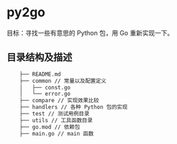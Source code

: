 # py2go

目标：寻找一些有意思的 Python 包，用 Go 重新实现一下。

## 目录结构及描述
```bash
    ├── README.md
    ├── common // 常量以及配置定义
    │   ├── const.go
    │   └── error.go
    ├── compare // 实现效果比较
    ├── handlers // 各种 Python 包的实现
    ├── test // 测试用例目录 
    ├── utils // 工具函数目录
    ├── go.mod // 依赖包
    ├── main.go // main 函数
```